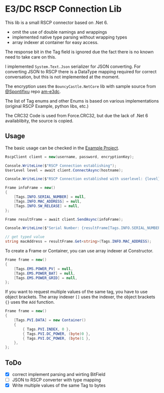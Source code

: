 # E3/DC RSCP Connection Lib

This lib is a small RSCP connector based on .Net 6.

* omit the use of double namings and wrappings
* implemented native type parsing without wrapping types
* array indexer at container for easy access.

The response bit in the Tag field is ignored due the fact there is no known need to take care on this.

I implemented `System.Text.Json` serializer for JSON converting. For converting JSON to RSCP there is a DataType mapping required for correct conversation, but this is not implemented at the moment.

The encryption uses the `BouncyCastle.NetCore` lib with sample source from [@Spontifixu](https://github.com/Spontifixus/) repo [am-e3dc](https://github.com/Spontifixus/am-e3dc).

The list of Tag enums and other Enums is based on various implementations (original RSCP Example, python libs, etc.)

The CRC32 Code is used from Force.CRC32, but due the lack of .Net 6 availablibity, the source is copied.

## Usage

The basic usage can be checked in the [Example Project](/E3DC.RSCP.Example).

```csharp
RscpClient client = new(username, password, encryptionKey);

Console.WriteLine($"RSCP Connection establishing");
UserLevel level = await client.ConnectAsync(hostname);

Console.WriteLine($"RSCP Connection established with userlevel: {level}");

Frame infoFrame = new()
{
    [Tags.INFO.SERIAL_NUMBER] = null,
    [Tags.INFO.MAC_ADDRESS] = null,
    [Tags.INFO.SW_RELEASE] = null,
};

Frame resultFrame = await client.SendAsync(infoFrame);

Console.WriteLine($"Serial Number: {resultFrame[Tags.INFO.SERIAL_NUMBER]}");

// get typed value
string macAddress = resultFrame.Get<string>(Tags.INFO.MAC_ADDRESS);
```

To create a Frame or Container, you can use array indexer at Constructor.

```csharp
Frame frame = new()
{
    [Tags.EMS.POWER_PV] = null,
    [Tags.EMS.POWER_BAT] = null,
    [Tags.EMS.POWER_GRID] = null,
};
```

If you want to request multiple values of the same tag, you have to use object brackets. The array indexer `[]` uses the indexer, the object brackets `{}` uses the `Add` function.

```csharp
Frame frame = new()
{
    [Tags.PVI.DATA] = new Container()
    {
        { Tags.PVI.INDEX, 0 },
        { Tags.PVI.DC_POWER, (byte)0 },
        { Tags.PVI.DC_POWER, (byte)1 },
    },
};
```

## ToDo
- [x] correct implement parsing and wirting BitField
- [ ] JSON to RSCP converter with type mapping
- [x] Write multiple values of the same Tag to bytes